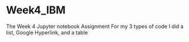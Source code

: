 # Week4_IBM
The Week 4 Jupyter notebook Assignment
For my 3 types of code I did a list, Google Hyperlink, and a table
